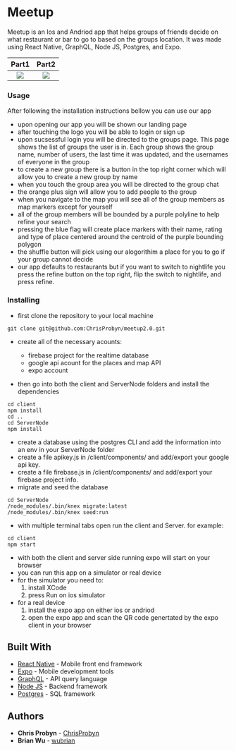 # Meetup

Meetup is an Ios and Andriod app that helps groups of friends decide on what restaurant or bar to go to based on the groups location. It was made using React Native, GraphQL, Node JS, Postgres, and Expo.

Part1            |  Part2
:-------------------------:|:-------------------------:
![](/Assets/part1.gif?raw=true)  |  ![](/Assets/part2.gif?raw=true)



### Usage

After following the installation instructions bellow you can use our app
* upon opening our app you will be shown our landing page
* after touching the logo you will be able to login or sign up
*  upon sucsessful login you will be directed to the groups page. This page shows the list of groups the user is in. Each group shows the group name, number of users, the last time it was updated, and the usernames of everyone in the group
* to create a new group there is a button in the top right corner which will allow you to create a new group by name
* when you touch the group area you will be directed to the group chat
* the orange plus sign will allow you to add people to the group
* when you navigate to the map you will see all of the group members as map markers except for yourself
* all of the group members will be bounded by a purple polyline to help refine your search
* pressing the blue flag will create place markers with their name, rating and type of place centered around the centroid of the purple bounding polygon
* the shuffle button will pick using our alogorithim a place for you to go if your group cannot decide
* our app defaults to restaurants but if you want to switch to nightlife you press the refine button on the top right, flip the switch to nightlife, and press refine.

### Installing

* first clone the repository to your local machine

```
git clone git@github.com:ChrisProbyn/meetup2.0.git
```
* create all of the necessary acounts:
    * firebase project for the realtime database
    * google api acount for the places and map API
    * expo account

* then go into both the client and ServerNode folders and install the dependencies

```
cd client
npm install
cd ..
cd ServerNode
npm install
```
* create a database using the postgres CLI and add the information into an env in your ServerNode folder
* create a file apikey.js in /client/components/ and add/export your google api key.
* create a file firebase.js in /client/components/ and add/export your firebase project info.
* migrate and seed the database
```
cd ServerNode
/node_modules/.bin/knex migrate:latest
/node_modules/.bin/knex seed:run
```
* with multiple terminal tabs open run the client and Server. for example:
```
cd client
npm start
```
* with both the client and server side running expo will start on your browser
* you can run this app on a simulator or real device
* for the simulator you need to:
    1. install XCode
    2. press Run on ios simulator
* for a real device
    1. install the expo app on either ios or andriod
    2. open the expo app and scan the QR code genertated by the expo client in your browser


## Built With

* [React Native](https://facebook.github.io/react-native/) - Mobile front end framework
* [Expo](https://expo.io/) - Mobile development tools
* [GraphQL](https://graphql.org/) - API query language
* [Node JS](https://nodejs.org/en/) - Backend framework
* [Postgres](https://www.postgresql.org/) - SQL framework




## Authors

* **Chris Probyn** - [ChrisProbyn](https://github.com/ChrisProbyn)
* **Brian Wu** - [wubrian](https://github.com/wubrian)


